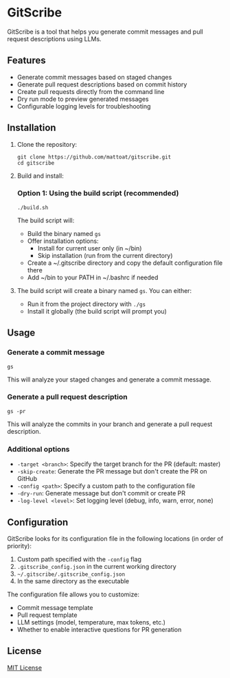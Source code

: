 # GitScribe

GitScribe is a tool that helps you generate commit messages and pull request descriptions using LLMs.

## Features

- Generate commit messages based on staged changes
- Generate pull request descriptions based on commit history
- Create pull requests directly from the command line
- Dry run mode to preview generated messages
- Configurable logging levels for troubleshooting

## Installation

1. Clone the repository:
   ```
   git clone https://github.com/mattoat/gitscribe.git
   cd gitscribe
   ```

2. Build and install:

   ### Option 1: Using the build script (recommended)
   ```
   ./build.sh
   ```
   The build script will:
   - Build the binary named `gs`
   - Offer installation options:
     - Install for current user only (in ~/bin)
     - Skip installation (run from the current directory)
   - Create a ~/.gitscribe directory and copy the default configuration file there
   - Add ~/bin to your PATH in ~/.bashrc if needed

3. The build script will create a binary named `gs`. You can either:
   - Run it from the project directory with `./gs`
   - Install it globally (the build script will prompt you)

## Usage

### Generate a commit message

```
gs
```

This will analyze your staged changes and generate a commit message.

### Generate a pull request description

```
gs -pr
```

This will analyze the commits in your branch and generate a pull request description.

### Additional options

- `-target <branch>`: Specify the target branch for the PR (default: master)
- `-skip-create`: Generate the PR message but don't create the PR on GitHub
- `-config <path>`: Specify a custom path to the configuration file
- `-dry-run`: Generate message but don't commit or create PR
- `-log-level <level>`: Set logging level (debug, info, warn, error, none)

## Configuration

GitScribe looks for its configuration file in the following locations (in order of priority):

1. Custom path specified with the `-config` flag
2. `.gitscribe_config.json` in the current working directory
3. `~/.gitscribe/.gitscribe_config.json`
4. In the same directory as the executable

The configuration file allows you to customize:

- Commit message template
- Pull request template
- LLM settings (model, temperature, max tokens, etc.)
- Whether to enable interactive questions for PR generation

## License

[MIT License](LICENSE)
